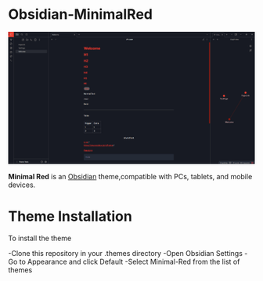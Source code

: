 # Obsidian-MinimalRed

![alt text](cover.png)

**Minimal Red** is an [Obsidian](https://obsidian.md/) theme,compatible with PCs, tablets, and mobile devices.

# Theme Installation
To install the theme

-Clone this repository in your .themes directory
-Open Obsidian Settings
-Go to Appearance and click Default
-Select Minimal-Red from the list of themes
